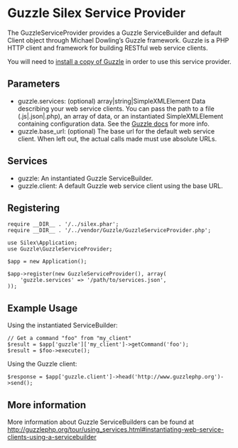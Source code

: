 Guzzle Silex Service Provider
=============================

The GuzzleServiceProvider provides a Guzzle ServiceBuilder and default Client object through Michael Dowling’s Guzzle framework.  Guzzle is a PHP HTTP client and framework for building RESTful web service clients.

You will need to [install a copy of Guzzle](http://guzzlephp.org/tour/installation.html) in order to use this service provider.

Parameters
----------

* guzzle.services: (optional) array|string|SimpleXMLElement Data describing your web service clients.  You can pass the path to a file (.js|.json|.php), an array of data, or an instantiated SimpleXMLElement containing configuration data.  See the [Guzzle docs](http://guzzlephp.org/tour/using_services.html#instantiating-web-service-clients-using-a-servicebuilder) for more info.
* guzzle.base_url: (optional) The base url for the default web service client. When left out, the actual calls made must use absolute URLs.

Services
--------

* guzzle: An instantiated Guzzle ServiceBuilder.
* guzzle.client: A default Guzzle web service client using the base URL.

Registering
-----------

    require __DIR__ . '/../silex.phar';
    require __DIR__ . '/../vendor/Guzzle/GuzzleServiceProvider.php';

    use Silex\Application;
    use Guzzle\GuzzleServiceProvider;

    $app = new Application();

    $app->register(new GuzzleServiceProvider(), array(
        'guzzle.services' => '/path/to/services.json',
    ));

Example Usage
-------------

Using the instantiated ServiceBuilder:

    // Get a command "foo" from "my_client"
    $result = $app['guzzle']['my_client']->getCommand('foo');
    $result = $foo->execute();

Using the Guzzle client:

    $response = $app['guzzle.client']->head('http://www.guzzlephp.org')->send();

More information
----------------
More information about Guzzle ServiceBuilders can be found at http://guzzlephp.org/tour/using_services.html#instantiating-web-service-clients-using-a-servicebuilder

